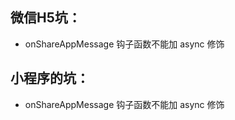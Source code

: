 ## 微信H5坑：

* onShareAppMessage 钩子函数不能加 async 修饰

## 小程序的坑：

* onShareAppMessage 钩子函数不能加 async 修饰



